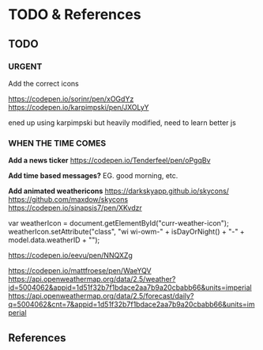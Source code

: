 # TODO & References

## TODO
### URGENT
Add the correct icons

https://codepen.io/sorinr/pen/xOGdYz
https://codepen.io/karpimpski/pen/JXOLyY 

ened up using karpimpski but heavily modified, need to learn better js

### WHEN THE TIME COMES
**Add a news ticker**
https://codepen.io/Tenderfeel/pen/oPgqBv

**Add time based messages?**
EG. good morning, etc.

**Add animated weathericons**
https://darkskyapp.github.io/skycons/
https://github.com/maxdow/skycons
https://codepen.io/sinapsis7/pen/XKvdzr


var weatherIcon = document.getElementById("curr-weather-icon");
weatherIcon.setAttribute("class", "wi wi-owm-" + isDayOrNight() + "-" + model.data.weatherID + "");

https://codepen.io/eevu/pen/NNQXZg

https://codepen.io/mattfroese/pen/WaeYQV
https://api.openweathermap.org/data/2.5/weather?id=5004062&appid=1d51f32b7f1bdace2aa7b9a20cbabb66&units=imperial  
https://api.openweathermap.org/data/2.5/forecast/daily?q=5004062&cnt=7&appid=1d51f32b7f1bdace2aa7b9a20cbabb66&units=imperial  

## References